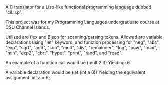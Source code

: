 A C translator for a Lisp-like functional programming language dubbed "ciLisp".

This project was for my Programming Languages undergraduate course at CSU Channel Islands.

Utilized are flex and Bison for scanning/parsing tokens. Allowed are variable declarations using "let" keyword, and function processing for "neg", "abs", "exp", "sqrt", "add", "sub", "mult", "div", "remainder", "log", "pow", "max", "min", "exp2", "cbrt", "hypot", "print", "rand", and "read".

An example of a function call would be (mult 2 3)
Yielding: 6

A variable declaration would be (let (int a 6))
Yielding the equivalent assignment: int a = 6;
